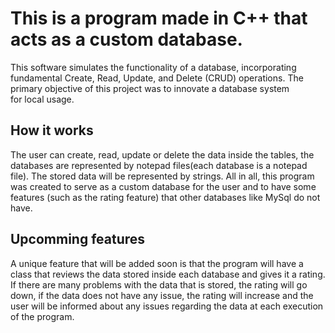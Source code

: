 # This is a program made in C++ that acts as a custom database.

This software simulates the functionality of a database, incorporating fundamental Create, Read, Update, and Delete (CRUD) operations.
The primary objective of this project was to innovate a database system for local usage.

## How it works

The user can create, read, update or delete the data inside the tables, the databases are represented by notepad files(each database is a notepad file). The stored data will be
represented by strings.
All in all, this program was created to serve as a custom database for the user and to have some features (such as the rating feature) that other databases like MySql do not have.

## Upcomming features
A unique feature that will be added soon is that the program will have a class that reviews the data stored inside each database and gives it a rating. 
If there are many problems with the data that is stored, the rating will go down, if the data does not have any issue, the rating will increase and the user 
will be informed about any issues regarding the data at each execution of the program.
